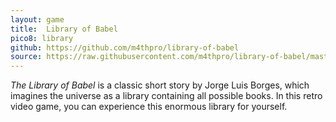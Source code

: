 ```yaml
---
layout: game
title:  Library of Babel
pico8: library
github: https://github.com/m4thpro/library-of-babel
source: https://raw.githubusercontent.com/m4thpro/library-of-babel/master/library.p8
---
```


*The Library of Babel* is a classic short story by Jorge Luis Borges,
which imagines the universe as a library containing all possible
books.  In this retro video game, you can experience this enormous
library for yourself.
